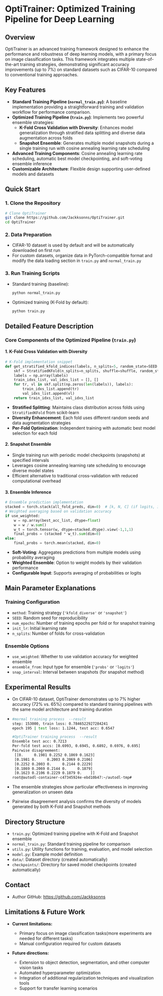 # OptiTrainer: Optimized Training Pipeline for Deep Learning

## Overview

OptiTrainer is an advanced training framework designed to enhance the performance and robustness of deep learning models, with a primary focus on image classification tasks. This framework integrates multiple state-of-the-art training strategies, demonstrating significant accuracy improvements (up to 7%) on standard datasets such as CIFAR-10 compared to conventional training approaches.

## Key Features

- **Standard Training Pipeline (`normal_train.py`)**: A baseline implementation providing a straightforward training and validation workflow for performance comparison.
- **Optimized Training Pipeline (`train.py`)**: Implements two powerful ensemble strategies:
  - **K-Fold Cross Validation with Diversity**: Enhances model generalization through stratified data splitting and diverse data augmentation across folds
  - **Snapshot Ensemble**: Generates multiple model snapshots during a single training run with cosine annealing learning rate scheduling
- **Advanced Training Components**: Cosine annealing learning rate scheduling, automatic best model checkpointing, and soft-voting ensemble inference
- **Customizable Architecture**: Flexible design supporting user-defined models and datasets

## Quick Start

### 1. Clone the Repository

```bash
# Clone OptiTrainer
git clone https://github.com/Jackksonns/OptiTrainer.git
cd OptiTrainer
```

### 2. Data Preparation

- CIFAR-10 dataset is used by default and will be automatically downloaded on first run
- For custom datasets, organize data in PyTorch-compatible format and modify the data loading section in `train.py` and `normal_train.py`

### 3. Run Training Scripts

- Standard training (baseline):

  ```bash
  python normal_train.py
  ```

- Optimized training (K-Fold by default):

  ```bash
  python train.py
  ```

## Detailed Feature Description

### Core Components of the Optimized Pipeline (`train.py`)

#### 1. K-Fold Cross Validation with Diversity

```python
# K-Fold implementation snippet
def get_stratified_kfold_indices(labels, n_splits=5, random_state=SEED, shuffle=True):
    skf = StratifiedKFold(n_splits=n_splits, shuffle=shuffle, random_state=random_state)
    labels = np.array(labels)
    train_idxs_list, val_idxs_list = [], []
    for tr, vl in skf.split(np.zeros(len(labels)), labels):
        train_idxs_list.append(tr)
        val_idxs_list.append(vl)
    return train_idxs_list, val_idxs_list
```

- **Stratified Splitting**: Maintains class distribution across folds using `StratifiedKFold` from scikit-learn
- **Diversity Enhancement**: Each fold uses different random seeds and data augmentation strategies
- **Per-Fold Optimization**: Independent training with automatic best model selection for each fold

#### 2. Snapshot Ensemble

- Single training run with periodic model checkpoints (snapshots) at specified intervals
- Leverages cosine annealing learning rate scheduling to encourage diverse model states
- Efficient alternative to traditional cross-validation with reduced computational overhead

#### 3. Ensemble Inference

```python
# Ensemble prediction implementation
stacked = torch.stack(all_fold_preds, dim=0)  # [k, N, C] (if logits, it's logits)
# Weighted averaging based on validation accuracy
if use_weighted:
    w = np.array(best_acc_list, dtype=float)
    w = w / w.sum()
    w_t = torch.tensor(w, dtype=stacked.dtype).view(-1,1,1)
    final_probs = (stacked * w_t).sum(dim=0)
else:
    final_probs = torch.mean(stacked, dim=0)
```

- **Soft-Voting**: Aggregates predictions from multiple models using probability averaging
- **Weighted Ensemble**: Option to weight models by their validation performance
- **Configurable Input**: Supports averaging of probabilities or logits

## Main Parameter Explanations

### Training Configuration

- `method`: Training strategy (`'kfold_diverse'` or `'snapshot'`)
- `SEED`: Random seed for reproducibility
- `num_epochs`: Number of training epochs per fold or for snapshot training
- `init_lr`: Initial learning rate
- `n_splits`: Number of folds for cross-validation

### Ensemble Options

- `use_weighted`: Whether to use validation accuracy for weighted ensemble
- `ensemble_from`: Input type for ensemble (`'probs'` or `'logits'`)
- `snap_interval`: Interval between snapshots (for snapshot method)

## Experimental Results

- On CIFAR-10 dataset, OptiTrainer demonstrates up to 7% higher accuracy (72% vs. 65%) compared to standard training pipelines with the same model architecture and training duration

- ```bash
  #mormal training process  --result
  step: 153000, train loss: 0.7846522927284241
  epoch 195 | test loss: 1.1244, test acc: 0.6547
  
  #OptiTrainer training process  --result
  Ensemble test acc: 0.7213
  Per-fold test accs: [0.6993, 0.6945, 0.6892, 0.6976, 0.695]
  Pairwise disagreement:
   [[0.     0.1981 0.2252 0.1869 0.1623]
   [0.1981 0.     0.2003 0.2069 0.2106]
   [0.2252 0.2003 0.     0.2144 0.2229]
   [0.1869 0.2069 0.2144 0.     0.1879]
   [0.1623 0.2106 0.2229 0.1879 0.    ]]
  root@autodl-container-c47345924e-ebd10b47:~/autodl-tmp# 
  ```

- The ensemble strategies show particular effectiveness in improving generalization on unseen data

- Pairwise disagreement analysis confirms the diversity of models generated by both K-Fold and Snapshot methods

## Directory Structure

- `train.py`: Optimized training pipeline with K-Fold and Snapshot ensemble
- `normal_train.py`: Standard training pipeline for comparison
- `utils.py`: Utility functions for training, evaluation, and model selection
- `model.py`: Example model definition
- `data/`: Dataset directory (created automatically)
- `checkpoints/`: Directory for saved model checkpoints (created automatically)

## Contact

- Author GitHub: https://github.com/Jackksonns

## Limitations & Future Work

- **Current limitations:**
  - Primary focus on image classification tasks(more experiments are needed for different tasks)
  - Manual configuration required for custom datasets

- **Future directions:**
  - Extension to object detection, segmentation, and other computer vision tasks
  - Automated hyperparameter optimization
  - Integration of additional regularization techniques and visualization tools
  - Support for transfer learning scenarios
